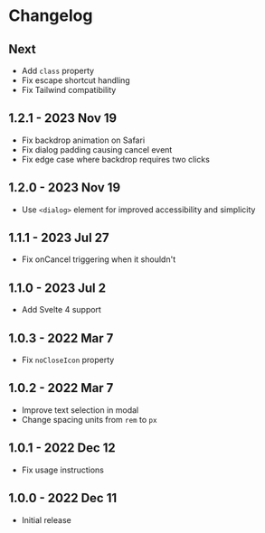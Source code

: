 # Changelog

## Next
- Add `class` property
- Fix escape shortcut handling
- Fix Tailwind compatibility

## 1.2.1 - 2023 Nov 19
- Fix backdrop animation on Safari
- Fix dialog padding causing cancel event
- Fix edge case where backdrop requires two clicks

## 1.2.0 - 2023 Nov 19
- Use `<dialog>` element for improved accessibility and simplicity

## 1.1.1 - 2023 Jul 27
- Fix onCancel triggering when it shouldn't

## 1.1.0 - 2023 Jul 2
- Add Svelte 4 support

## 1.0.3 - 2022 Mar 7
- Fix `noCloseIcon` property

## 1.0.2 - 2022 Mar 7
- Improve text selection in modal
- Change spacing units from `rem` to `px`

## 1.0.1 - 2022 Dec 12
- Fix usage instructions

## 1.0.0 - 2022 Dec 11
- Initial release
